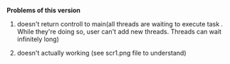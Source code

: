 **Problems of this version**

1) doesn't return controll to main(all threads are waiting to execute task
. While they're doing so, user can't add new threads. Threads can wait
 infinitely long)

2) doesn't actually working (see scr1.png file to understand)